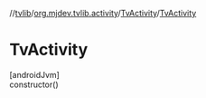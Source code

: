 //[tvlib](../../../index.md)/[org.mjdev.tvlib.activity](../index.md)/[TvActivity](index.md)/[TvActivity](-tv-activity.md)

# TvActivity

[androidJvm]\
constructor()

